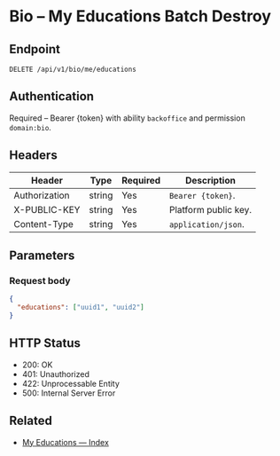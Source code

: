 # Bio – My Educations Batch Destroy

## Endpoint

```
DELETE /api/v1/bio/me/educations
```

## Authentication

Required – Bearer {token} with ability `backoffice` and permission `domain:bio`.

## Headers

| Header           | Type   | Required | Description |
| ---------------- | ------ | -------- | ----------- |
| Authorization    | string | Yes      | `Bearer {token}`. |
| X-PUBLIC-KEY     | string | Yes      | Platform public key. |
| Content-Type     | string | Yes      | `application/json`. |

## Parameters

### Request body

```json
{
  "educations": ["uuid1", "uuid2"]
}
```

## HTTP Status

- 200: OK
- 401: Unauthorized
- 422: Unprocessable Entity
- 500: Internal Server Error

## Related

- [My Educations — Index](MyEducationsIndex.md)
